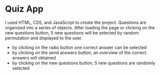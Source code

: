 <h1>Quiz App</h1>
<p>I used HTML, CSS, and JavaScript to create the project. Questions are organized into a series of objects. After loading the page or clicking on the new questions button, 5 new questions will be selected by random permutation and displayed to the user.</p>
<ul>
    <li>by clicking on the radio button one correct answer can be selected</li>
    <li>by clicking on the send answers button, an overview of the correct answers will obtained</li>
    <li>by clicking on the new questions button, 5 new questions are randomly selected</li>
</ul>

<div>
<a href=""><a>
<div>

